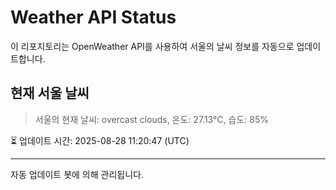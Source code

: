 
# Weather API Status

이 리포지토리는 OpenWeather API를 사용하여 서울의 날씨 정보를 자동으로 업데이트합니다.

## 현재 서울 날씨
> 서울의 현재 날씨: overcast clouds, 온도: 27.13°C, 습도: 85%

⏳ 업데이트 시간: 2025-08-28 11:20:47 (UTC)

---
자동 업데이트 봇에 의해 관리됩니다.
